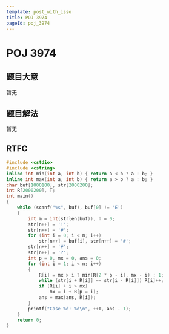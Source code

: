 ```yaml
---
template: post_with_isso
title: POJ 3974
pageId: poj_3974
---
```


# POJ 3974
<span id="poem"></span><script>$(function(){$.ajax('/api/poem?rnd='+Date.now()+Math.random()).done(function(data){$('#poem').text(data);});});</script>
## 题目大意
暂无

## 题目解法
暂无

## RTFC

```cpp
#include <cstdio>
#include <cstring>
inline int min(int a, int b) { return a < b ? a : b; }
inline int max(int a, int b) { return a > b ? a : b; }
char buf[1000100], str[2000200];
int R[2000200], T;
int main()
{
    while (scanf("%s", buf), buf[0] != 'E')
    {
        int m = int(strlen(buf)), n = 0;
        str[n++] = '!';
        str[n++] = '#';
        for (int i = 0; i < m; i++)
            str[n++] = buf[i], str[n++] = '#';
        str[n++] = '#';
        str[n++] = '?';
        int p = 0, mx = 0, ans = 0;
        for (int i = 1; i < n; i++)
        {
            R[i] = mx > i ? min(R[2 * p - i], mx - i) : 1;
            while (str[i + R[i]] == str[i - R[i]]) R[i]++;
            if (R[i] + i > mx)
                mx = i + R[p = i];
            ans = max(ans, R[i]);
        }
        printf("Case %d: %d\n", ++T, ans - 1);
    }
    return 0;
}
```
<div id="__comment"></div>
